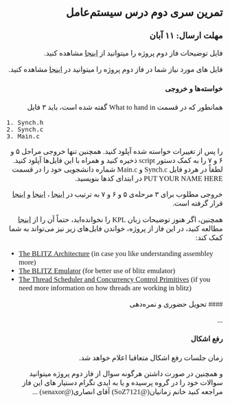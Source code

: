 <style>
@import url('https://fonts.googleapis.com/css2?family=Lateef&display=swap');
</style>

<div dir="rtl" style="font-family: 'Lateef', cursive;font-size:1.2em" markdown="1">

## تمرین سری دوم درس سیستم‌عامل
### مهلت ارسال: ۱۱ آبان



فایل توضیحات فاز دوم پروژه را میتوانید از [اینجا](/project2.pdf) مشاهده کنید.

فایل های مورد نیاز شما در فاز دوم پروژه را میتوانید در [اینجا](https://github.com/BlitzOSProject/BlitzOSProject.github.io/tree/1403/Assignments/p2) مشاهده کنید.

#### خواسته‌ها و خروجی

همانطور که در قسمت 
What to hand in
گفته شده است، باید ۳ فایل

<div dir="ltr" markdown="1">

```
1. Synch.h
2. Synch.c
3. Main.c
```
</div>

را پس از تغییرات خواسته شده آپلود کنید. همچنین تنها خروجی مراحل ۵ و ۶ و ۷ را به کمک دستور 
script
ذخیره کنید و همراه با این فایل‌ها آپلود کنید. لطفاً در هردو فایل 
Synch.c 
و
Main.c
شماره دانشجویی خود را در قسمت 
PUT YOUR NAME HERE
در ابتدای کدها بنویسید.

خروجی مطلوب برای ۳ مرحله‌ی ۵ و ۶ و ۷ به ترتیب در 
[اینجا](/DesiredOutput1.pdf)
،
[اینجا](/DesiredOutput2.pdf)
و
[اینجا](/DesiredOutput3.pdf)
قرار گرفته است.

همچنین، اگر هنوز توضیحات زبان
KPL
را نخوانده‌اید، حتماً آن 
را  از
[اینجا](/BlitzDoc/KPLOverview.pdf) 
مطالعه کنید،
 در این فاز از پروژه، خواندن فایل‌های زیر نیز می‌تواند به شما کمک کند:
<div dir="ltr" markdown="1">


- [The BLITZ Architecture](/BlitzDoc/BlitzArchitecture.pdf) (in case you like understanding assembley more)
- [The BLITZ Emulator](/BlitzDoc/Emulator.pdf) (for better use of blitz emulator)
- [The Thread Scheduler and Concurrency Control Primitives](/BlitzDoc/ThreadScheduler.pdf) (if you need more information on how threads are working in blitz)

</div>
#### تحویل حضوری و نمره‌دهی

...

#### رفع اشکال
زمان جلسات رفع اشکال متعاقبا اعلام خواهد شد.

و همچنین در صورت داشتن هرگونه سوال از فاز دوم پروژه میتوانید سوالات خود را در گروه پرسیده و یا به ایدی تگرام دستیار های این فاز مراجعه کنید
خانم زمانیان(@SoZ7121)
آقای انصاری(@senaxor) 
...

</div>

